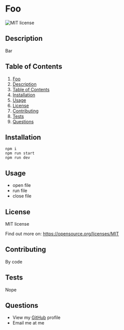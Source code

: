 
# Foo

![MIT license](https://img.shields.io/apm/l/vim-mode)
  
## Description
  
Bar
  
## Table of Contents
  
1. [Foo](#foo)
2. [Description](#description)
3. [Table of Contents](#table-of-contents)
4. [Installation](#installation)
5. [Usage](#usage)
6. [License](#license)
7. [Contributing](#contributing)
8. [Tests](#tests)
9. [Questions](#questions)
  
## Installation
  
```
npm i
npm run start
npm run dev
```
  
## Usage
  
- open file
- run file
- close file

  
## License
  
MIT license

Find out more on: https://opensource.org/licenses/MIT
  
## Contributing
  
By code
  
## Tests
  
Nope
  
## Questions
  
- View my [GitHub](https://github.com/jj77847) profile
- Email me at me

